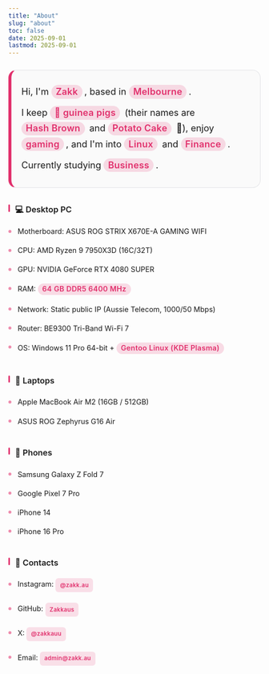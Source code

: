 ```yaml
---
title: "About"
slug: "about"
toc: false
date: 2025-09-01
lastmod: 2025-09-01
---
```

<style>
/* 使用同 zh-hant 樣式，確保雙語一致 */
:root{--about-accent:var(--hb-active,#e1306c);}
.about-page{max-width:840px;margin:0 auto;padding:.75rem 0 2.8rem;font-size:1.02rem;line-height:1.62;}
body.dark .about-page{color:#e9e9eb;}
.about-page .about-hero{font-size:1.14rem;line-height:1.72;background:#fafafa;border:1px solid #e2e3e6;border-left:6px solid var(--about-accent);border-radius:16px;padding:1.05rem 1.25rem 1.15rem;margin:0 0 2.1rem;}
body.dark .about-page .about-hero{background:#242528;border:1px solid #3a3d42;border-left-color:var(--about-accent);}
.about-page .about-hero p{margin:.65rem 0;}
.about-page strong{font-weight:600;color:var(--about-accent);background:rgba(225,48,108,.16);padding:.18rem .55rem .22rem!important;margin:.12rem .25rem .12rem 0!important;line-height:1.15;display:inline-block;border-radius:999px;letter-spacing:.3px;}
body.dark .about-page strong{background:rgba(225,48,108,.32);color:#ff8fb7;}
.about-page h3{margin:2.1rem 0 .7rem;font-size:1.02rem;line-height:1.28;font-weight:600;padding:0 .2rem .15rem .85rem;position:relative;border-bottom:none!important;}
body.dark .about-page h3{border-bottom:1px solid #3a3d42;}
.about-page h3:before{content:"";position:absolute;left:0;top:0;bottom:.55rem;width:3px;background:var(--about-accent);border-radius:2px;}
.about-page h3:after{content:none!important;}
.about-page h3+ul{list-style:none;margin:.2rem 0 0;padding:0;}
.about-page h3+ul li{position:relative;padding:.46rem 0 .46rem 1.15rem;font-size:.9rem;}
.about-page h3+ul li:before{content:"";position:absolute;left:0;top:.98rem;width:6px;height:6px;border-radius:50%;background:var(--about-accent);opacity:.55;}
body.dark .about-page h3+ul li:before{opacity:.75;}
.about-page a[href^="http"],.about-page a[href^="mailto:"]{color:var(--about-accent);font-weight:600;text-decoration:none;transition:color .18s;}
.about-page a:hover{text-decoration:underline;}
.about-page .about-contacts{display:block!important;flex-wrap:nowrap!important;gap:0!important;margin:.25rem 0 0!important;padding:0!important;list-style:none;}
.about-page .about-contacts li{display:block!important;position:relative;margin:0 0 .45rem!important;padding:.42rem 0 .42rem 1.15rem!important;background:transparent!important;}
.about-page .about-contacts li:last-child{margin-bottom:0!important;}
.about-page .about-contacts li::before{content:"";position:absolute;left:0;top:.95rem;width:6px;height:6px;background:var(--about-accent);border-radius:50%;opacity:.55;}
body.dark .about-page .about-contacts li::before{opacity:.75;}
.about-page .about-contacts a{background:rgba(225,48,108,.14)!important;padding:.28rem .55rem .32rem!important;border-radius:6px!important;font-size:.72rem!important;letter-spacing:.3px;display:inline-block;text-decoration:none;color:var(--about-accent);transition:background .2s,color .2s;}
body.dark .about-page .about-contacts a{background:rgba(225,48,108,.30)!important;color:#ff8fb7!important;}
.about-page .about-contacts a:hover{background:var(--about-accent)!important;color:#fff!important;}
@media (max-width:640px){
  .about-page{font-size:.97rem;}
  .about-page .about-hero{font-size:1.05rem;padding:.85rem 1rem .95rem;}
  .about-page h3{font-size:.95rem;margin:2rem 0 .75rem;}
  .about-page h3+ul li{font-size:.86rem;padding:.4rem 0 .4rem 1rem;}
  .about-page strong{padding:.16rem .5rem .2rem;}
}
@media (prefers-reduced-motion:reduce){.about-page *{transition:none!important;}}
</style>

<div class="about-page">
  <div class="about-hero">
    <p>Hi, I'm <strong>Zakk</strong>, based in <strong>Melbourne</strong>.</p>
    <p>I keep <strong>🐹 guinea pigs</strong> (their names are <strong>Hash Brown</strong> and <strong>Potato Cake</strong> 🥔), enjoy <strong>gaming</strong>, and I'm into <strong>Linux</strong> and <strong>Finance</strong>.</p>
    <p>Currently studying <strong>Business</strong>.</p>
  </div>

### 💻 Desktop PC
- Motherboard: ASUS ROG STRIX X670E-A GAMING WIFI  
- CPU: AMD Ryzen 9 7950X3D (16C/32T)  
- GPU: NVIDIA GeForce RTX 4080 SUPER  
- RAM: **64 GB DDR5 6400 MHz**  
- Network: Static public IP (Aussie Telecom, 1000/50 Mbps)  
- Router: BE9300 Tri-Band Wi-Fi 7  
- OS: Windows 11 Pro 64-bit + **Gentoo Linux (KDE Plasma)**  

### 💼 Laptops
- Apple MacBook Air M2 (16GB / 512GB)  
- ASUS ROG Zephyrus G16 Air  

### 📱 Phones
- Samsung Galaxy Z Fold 7  
- Google Pixel 7 Pro  
- iPhone 14  
- iPhone 16 Pro  

### 🔗 Contacts
<ul class="about-contacts">
  <li>Instagram: <a href="https://www.instagram.com/zakk.au/" target="_blank" rel="noopener">@zakk.au</a></li>
  <li>GitHub: <a href="https://github.com/Zakkaus" target="_blank" rel="noopener">Zakkaus</a></li>
  <li>X: <a href="https://x.com/zakkauu" target="_blank" rel="noopener">@zakkauu</a></li>
  <li>Email: <a href="mailto:admin@zakk.au">admin@zakk.au</a></li>
</ul>
</div>
